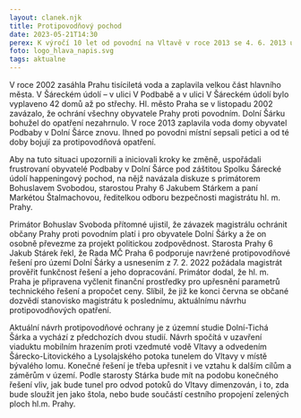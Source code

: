 ```yaml
---
layout: clanek.njk
title: Protipovodňový pochod
date: 2023-05-21T14:30
perex: K výročí 10 let od povodní na Vltavě v roce 2013 se 4. 6. 2013 uskutečnil pochod za protipovodňová opatření v Dolní Šárce. Pochodu se zúčastnilo přibližně 110 účastníků. Průvod s transparenty a rekvizitami přibližujícími život v zaplaveném území došel k přívozu Podbaba, kde proběhla diskuze občanů s primátorem Bohuslavem Svobodou, starostou Prahy 6 Jakubem Stárkem a paní Markétou Štalmachovou, ředitelkou odboru bezpečnosti magistrátu hl. m. Prahy. Primátor i starosta Prahy 6 přislíbili občanům, že se budou problematikou aktivně zabývat, a již na konci června se občané dozvědí stanovisko magistrátu k aktuálnímu, třetímu návrhu řešení protipovodňových opatření v Dolní Šárce.
foto: logo_hlava_napis.svg
tags: aktualne
---
```



V roce 2002 zasáhla Prahu tisíciletá voda a zaplavila velkou část hlavního města. V Šáreckém údolí – v ulici V Podbabě a v ulici V Šáreckém údolí bylo vyplaveno 42 domů až po střechy. Hl. město Praha se v listopadu 2002 zavázalo, že ochrání všechny obyvatele Prahy proti povodním. Dolní Šárku bohužel do opatření nezahrnulo. V roce 2013 zaplavila voda domy obyvatel Podbaby v Dolní Šárce znovu. Ihned po povodni místní sepsali petici a od té doby bojují za protipovodňová opatření. 

Aby na tuto situaci upozornili a iniciovali kroky ke změně, uspořádali frustrovaní obyvatelé Podbaby v Dolní Šárce pod záštitou Spolku Šárecké údolí happeningový pochod, na nějž navázala diskuze s primátorem Bohuslavem Svobodou, starostou Prahy 6 Jakubem Stárkem a paní Markétou Štalmachovou, ředitelkou odboru bezpečnosti magistrátu hl. m. Prahy.

Primátor Bohuslav Svoboda přítomné ujistil, že závazek magistrálu ochránit občany Prahy proti povodním platí i pro obyvatele Dolní Šárky a že on osobně převezme za projekt politickou zodpovědnost. Starosta Prahy 6 Jakub Stárek řekl, že Rada MČ Praha 6 podporuje navržené protipovodňové řešení pro území Dolní Šárky a usnesením z 7. 2. 2022 požádala magistrát prověřit funkčnost řešení a jeho dopracování. Primátor dodal, že hl. m. Praha je připravena vyčlenit finanční prostředky pro upřesnění parametrů technického řešení a propočet ceny. Slíbil, že již ke konci června se občané dozvědí stanovisko magistrátu k poslednímu, aktuálnímu návrhu protipovodňových opatření. 


Aktuální návrh protipovodňové ochrany je z územní studie Dolní-Tichá Šárka a vychází z předchozích dvou studií. Návrh spočítá v uzavření viaduktu mobilním hrazením proti vzedmuté vodě Vltavy a odvedením Šárecko-Litovického a Lysolajského potoka tunelem do Vltavy v místě bývalého lomu. Konečné řešení je třeba upřesnit i ve vztahu k dalším cílům a záměrům v území. Podle starosty Stárka bude mít na podobu konečného řešení vliv, jak bude tunel pro odvod potoků do Vltavy dimenzován, i to, zda bude sloužit jen jako štola, nebo bude součástí cestního propojení zelených ploch hl.m. Prahy.
